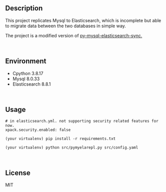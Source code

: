 ## Description

This project replicates Mysql to Elasticsearch, which is incomplete but able to migrate data between the two databases in simple way.

The project is a modified version of [py-mysql-elasticsearch-sync.](https://github.com/zhongbiaodev/py-mysql-elasticsearch-sync)

<br>


## Environment

* Cpython 3.8.17
* Mysql 8.0.33
* Elasticsearch 8.8.1


<br>


## Usage

```
# in elasticsearch.yml. not supporting security related features for now.
xpack.security.enabled: false 

(your virtualenv) pip install -r requirements.txt

(your virtualenv) python src/pymyelarepl.py src/config.yaml
```


<br>


## License

MIT